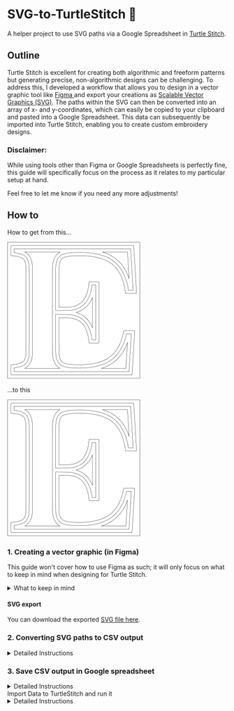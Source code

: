 # SVG-to-TurtleStitch 🐢

A helper project to use SVG paths via a Google Spreadsheet in <a href="https://www.turtlestitch.org/">Turtle Stitch</a>.

## Outline

Turtle Stitch is excellent for creating both algorithmic and freeform patterns but generating precise, non-algorithmic designs can be challenging. To address this, I developed a workflow that allows you to design in a vector graphic tool like <a href="https://www.figma.com/">Figma </a> and export your creations as <a href="https://en.wikipedia.org/wiki/SVG">Scalable Vector Graphics (SVG)</a>. The paths within the SVG can then be converted into an array of x- and y-coordinates, which can easily be copied to your clipboard and pasted into a Google Spreadsheet. This data can subsequently be imported into Turtle Stitch, enabling you to create custom embroidery designs.

### Disclaimer:

While using tools other than Figma or Google Spreadsheets is perfectly fine, this guide will specifically focus on the process as it relates to my particular setup at hand.

Feel free to let me know if you need any more adjustments!

## How to

How to get from this…

![Complex capital letter 'E' like to be used for a monogram or similar](assets/Letter-E@0.5x.png)

…to this

![Complex capital letter 'E' like to be used for a monogram or similar](assets/Letter-E@0.5x.png)


### 1. Creating a vector graphic (in Figma)
This guide won't cover how to use Figma as such; it will only focus on what to keep in mind when designing for Turtle Stitch.

<details>
<summary>What to keep in mind</summary>

  1. Make sure that the design you want to export as SVG is not bigger than what your stitching machine can handle. In my case, I figured out that a design in Figma which is `900 x 650 pixels`, will result in a stitching of `18 x 13cm` (which is the maximum my machine can handle).
  2. Every line that shall get stitched separately (=not connected to another line) has to be its own layer in Figma which will result in an individual path per layer once the creation gets exported from Figma as an SVG.
  3. Make sure to set every single `Stroke` to `Center` to avoid strange artefacts in your exports.
  4. The order of the layers in Figma (from bottom to top) will translate to the order of the paths in the SVG (from first path to last path): top layer -> last path, second layer -> second to last path, last layer -> path 1. For complex designs, it might make sense to keep this in mind for a better overview.
  5. All the different paths (=single lines) in Figma have to be grouped to keep their position relative to each other. The entire group has to be exported as SVG.
  6. Designs have to be flipped (upside down) in Figma to show up correctly in Turtle Stitch.

#### Figma settings
![Settings in Figma](assets/FigmaPreview.png)

</details>

#### SVG export
You can download the exported [SVG file here](https://raw.githubusercontent.com/konki-vienna/SVG-to-TurtleStitch/refs/heads/main/SVGs/Letter-E.svg).

### 2. Converting SVG paths to CSV output
<details>
<summary>Detailed Instructions</summary>

  1. Open the [SVG-to-TurtleStitch-Converter 🐢](https://html-preview.github.io/?url=https://github.com/konki-vienna/SVG-to-TurtleStitch/blob/main/TurtleStitchPathTool%20v10.html).
  2. Upload your SVG file (`Letter-E.svg`) to get a preview of the SVG - each path has a different colour.
  3. You can change the interval, which is the distance in pixels between two points on each SVG's path (x and y coordinates).
  4. Below the SVG preview, you have a set of legend items—one per SVG path. Hovering over a legend item will highlight the respective path and dim all other paths.
Tip: If the highlighted path is not visible because it is above the upper edge of your browser window, you can zoom out of the entire application (in Chrome <kbd>command</kbd> + <kbd>-</kbd>/<kbd>+</kbd>).
  5. Clicking on a legend item copies the path's x and y coordinates as a comma-separated array into the clipboard. Each legend item consists of four buttons:
     - The largest copies copies only the path's x and y coordinates as a comma-separated array into the clipboard
     - All other ones will copy the same data into the clipboard, but add the button labels `stitch`, `fill`, `addToFill` or `merge` as the last element of the array. These keywords can be used in TurtelStitch to do different things:
         - `stitch` will simply stitch the path in TurtelStitch
         - `fill` will stitch the path and fill it in TurtleStitch
         - `addToFill` and `merge` will stitch several paths and fill them in TurtleStitch in a way that overlapping parts of a path will not be filled. This allows the creation of filled areas and omits intersecting shapes.
      
#### The SVG-to-TurtleStitch-Converter interface
![Screenshot of the converter website](assets/ConverterScreenshot.png)

</details>

### 3. Save CSV output in Google spreadsheet
<details>
<summary>Detailed Instructions</summary>

  1. Open a new spreadsheet in your Google Drive account.
  2. Put the spreadsheet's focus on table cell `A1`.
  3. Paste the data from the clipboard into the spreadsheet.
  4. With <kbd>command</kbd>+<kbd>▼</kbd> jump to the last populated cell in column `A`.
  5. Make sure that the last element of column `A` is either the keyword `stitch` or `fill`.
  6. Select the entire column `A` by clicking on the column's table header.
  7. In the menu go to `Data` > `Split text to columns`. Now you have all x-coordinates in column `A` and all y-coordinates in column `B`.
  ![Screenshot of the converter website](assets/Spreadsheet-01.png)
  8. In the menu go to  `File` > `Share` > `Publish to web` to make your data accessible to TurtleStitch.
  ![Screenshot of the converter website](assets/Spreadsheet-02.png)
  9. In the next screen select instead of `Entire Document` the tab you want to share. In the second dropdown choose `Comma-separated values (.csv)`.

  ![Screenshot of the converter website](assets/Spreadsheet-03.png)
  
  10. Then click on publish and copy the URL.
</details


### Import Data to TurtleStitch and run it

<details>
<summary>Detailed Instructions</summary>

  1. Open [the example project in TurtleStitch](https://turtlestitch.org/run#cloud:Username=konki_vienna&ProjectName=BasicFillAndCSV-HowTo).
  2. Paste the URL from your clipboard into the light blue `URL block` in the second coding block of the project.
  3. Then hit the yellow `When 🚩 clicked` blog in the topmost coding block of the project to run the project.
![Screenshot of the converter website](assets/TurtleStitch.png)
</details
